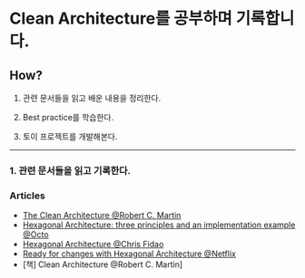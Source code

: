 # Clean Architecture를 공부하며 기록합니다.



## How?

1. 관련 문서들을 읽고 배운 내용을 정리한다.

2. Best practice를 학습한다.

3. 토이 프로젝트를 개발해본다.


---
### 1. 관련 문서들을 읽고 기록한다.

### Articles
- [The Clean Architecture @Robert C. Martin](https://blog.cleancoder.com/uncle-bob/2012/08/13/the-clean-architecture.html)
- [Hexagonal Architecture: three principles and an implementation example @Octo](https://blog.octo.com/en/hexagonal-architecture-three-principles-and-an-implementation-example/)
- [Hexagonal Architecture @Chris Fidao](https://fideloper.com/hexagonal-architecture)
- [Ready for changes with Hexagonal Architecture @Netflix](https://netflixtechblog.com/ready-for-changes-with-hexagonal-architecture-b315ec967749?gi=1dac348b4fbe)
- [책] Clean Architecture @Robert C. Martin]




